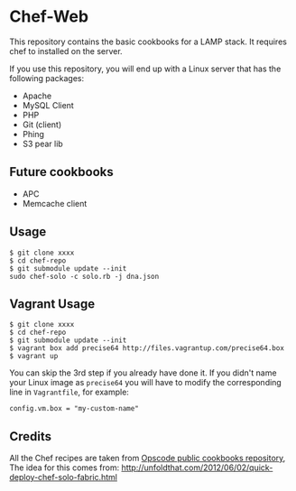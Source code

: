 Chef-Web
============
This repository contains the basic cookbooks for a LAMP stack. It requires chef to installed on the server.

If you use this repository, you will end up with a Linux server that has the
following packages:

* Apache
* MySQL Client
* PHP
* Git (client)
* Phing
* S3 pear lib


Future cookbooks
-----
* APC
* Memcache client


Usage
-----

```
$ git clone xxxx
$ cd chef-repo
$ git submodule update --init
sudo chef-solo -c solo.rb -j dna.json

```

Vagrant Usage
-----

```
$ git clone xxxx
$ cd chef-repo
$ git submodule update --init
$ vagrant box add precise64 http://files.vagrantup.com/precise64.box
$ vagrant up
```

You can skip the 3rd step if you already have done it. If you didn't name your
Linux image as `precise64` you will have to modify the corresponding line in
`Vagrantfile`, for example:

```
config.vm.box = "my-custom-name"
```



Credits
-------

All the Chef recipes are taken from [Opscode public cookbooks repository](http://github.com/opscode/cookbooks),
The idea for this comes from: http://unfoldthat.com/2012/06/02/quick-deploy-chef-solo-fabric.html